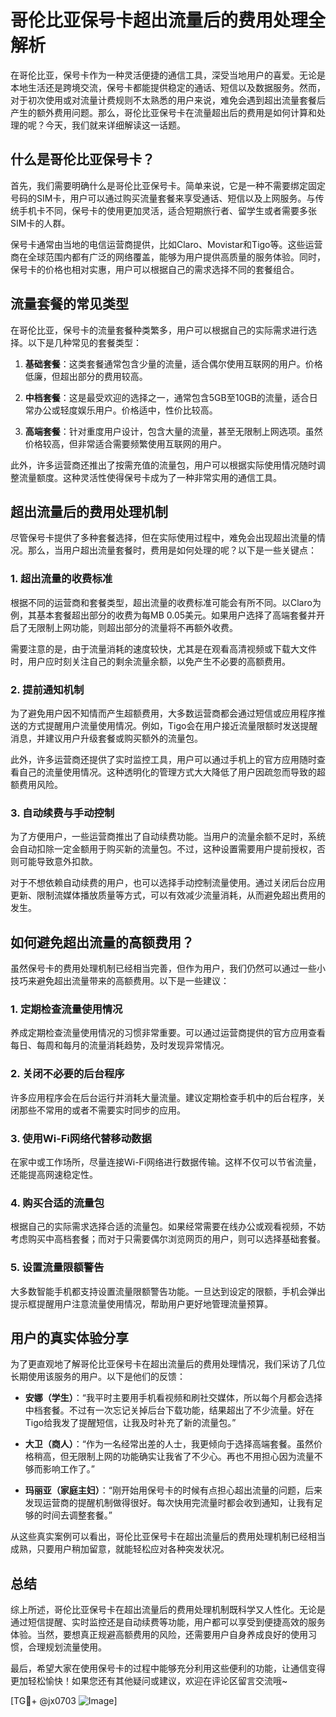 # 哥伦比亚保号卡超出流量后的费用处理全解析

在哥伦比亚，保号卡作为一种灵活便捷的通信工具，深受当地用户的喜爱。无论是本地生活还是跨境交流，保号卡都能提供稳定的通话、短信以及数据服务。然而，对于初次使用或对流量计费规则不太熟悉的用户来说，难免会遇到超出流量套餐后产生的额外费用问题。那么，哥伦比亚保号卡在流量超出后的费用是如何计算和处理的呢？今天，我们就来详细解读这一话题。

## 什么是哥伦比亚保号卡？

首先，我们需要明确什么是哥伦比亚保号卡。简单来说，它是一种不需要绑定固定号码的SIM卡，用户可以通过购买流量套餐来享受通话、短信以及上网服务。与传统手机卡不同，保号卡的使用更加灵活，适合短期旅行者、留学生或者需要多张SIM卡的人群。

保号卡通常由当地的电信运营商提供，比如Claro、Movistar和Tigo等。这些运营商在全球范围内都有广泛的网络覆盖，能够为用户提供高质量的服务体验。同时，保号卡的价格也相对实惠，用户可以根据自己的需求选择不同的套餐组合。

## 流量套餐的常见类型

在哥伦比亚，保号卡的流量套餐种类繁多，用户可以根据自己的实际需求进行选择。以下是几种常见的套餐类型：

1. **基础套餐**：这类套餐通常包含少量的流量，适合偶尔使用互联网的用户。价格低廉，但超出部分的费用较高。
   
2. **中档套餐**：这是最受欢迎的选择之一，通常包含5GB至10GB的流量，适合日常办公或轻度娱乐用户。价格适中，性价比较高。
   
3. **高端套餐**：针对重度用户设计，包含大量的流量，甚至无限制上网选项。虽然价格较高，但非常适合需要频繁使用互联网的用户。

此外，许多运营商还推出了按需充值的流量包，用户可以根据实际使用情况随时调整流量额度。这种灵活性使得保号卡成为了一种非常实用的通信工具。

## 超出流量后的费用处理机制

尽管保号卡提供了多种套餐选择，但在实际使用过程中，难免会出现超出流量的情况。那么，当用户超出流量套餐时，费用是如何处理的呢？以下是一些关键点：

### 1. 超出流量的收费标准

根据不同的运营商和套餐类型，超出流量的收费标准可能会有所不同。以Claro为例，其基本套餐超出部分的收费为每MB 0.05美元。如果用户选择了高端套餐并开启了无限制上网功能，则超出部分的流量将不再额外收费。

需要注意的是，由于流量消耗的速度较快，尤其是在观看高清视频或下载大文件时，用户应时刻关注自己的剩余流量余额，以免产生不必要的高额费用。

### 2. 提前通知机制

为了避免用户因不知情而产生超额费用，大多数运营商都会通过短信或应用程序推送的方式提醒用户流量使用情况。例如，Tigo会在用户接近流量限额时发送提醒消息，并建议用户升级套餐或购买额外的流量包。

此外，许多运营商还提供了实时监控工具，用户可以通过手机上的官方应用随时查看自己的流量使用情况。这种透明化的管理方式大大降低了用户因疏忽而导致的超额费用风险。

### 3. 自动续费与手动控制

为了方便用户，一些运营商推出了自动续费功能。当用户的流量余额不足时，系统会自动扣除一定金额用于购买新的流量包。不过，这种设置需要用户提前授权，否则可能导致意外扣款。

对于不想依赖自动续费的用户，也可以选择手动控制流量使用。通过关闭后台应用更新、限制流媒体播放质量等方式，可以有效减少流量消耗，从而避免超出费用的发生。

## 如何避免超出流量的高额费用？

虽然保号卡的费用处理机制已经相当完善，但作为用户，我们仍然可以通过一些小技巧来避免超出流量带来的高额费用。以下是一些建议：

### 1. 定期检查流量使用情况

养成定期检查流量使用情况的习惯非常重要。可以通过运营商提供的官方应用查看每日、每周和每月的流量消耗趋势，及时发现异常情况。

### 2. 关闭不必要的后台程序

许多应用程序会在后台运行并消耗大量流量。建议定期检查手机中的后台程序，关闭那些不常用的或者不需要实时同步的应用。

### 3. 使用Wi-Fi网络代替移动数据

在家中或工作场所，尽量连接Wi-Fi网络进行数据传输。这样不仅可以节省流量，还能提高网速稳定性。

### 4. 购买合适的流量包

根据自己的实际需求选择合适的流量包。如果经常需要在线办公或观看视频，不妨考虑购买中高档套餐；而对于只需要偶尔浏览网页的用户，则可以选择基础套餐。

### 5. 设置流量限额警告

大多数智能手机都支持设置流量限额警告功能。一旦达到设定的限额，手机会弹出提示框提醒用户注意流量使用情况，帮助用户更好地管理流量预算。

## 用户的真实体验分享

为了更直观地了解哥伦比亚保号卡在超出流量后的费用处理情况，我们采访了几位长期使用该服务的用户。以下是他们的反馈：

- **安娜（学生）**：“我平时主要用手机看视频和刷社交媒体，所以每个月都会选择中档套餐。不过有一次忘记关掉后台下载功能，结果超出了不少流量。好在Tigo给我发了提醒短信，让我及时补充了新的流量包。”

- **大卫（商人）**：“作为一名经常出差的人士，我更倾向于选择高端套餐。虽然价格稍高，但无限制上网的功能确实让我省了不少心。再也不用担心因为流量不够而影响工作了。”

- **玛丽亚（家庭主妇）**：“刚开始用保号卡的时候有点担心超出流量的问题，后来发现运营商的提醒机制做得很好。每次快用完流量时都会收到通知，让我有足够的时间去调整套餐。”

从这些真实案例可以看出，哥伦比亚保号卡在超出流量后的费用处理机制已经相当成熟，只要用户稍加留意，就能轻松应对各种突发状况。

## 总结

综上所述，哥伦比亚保号卡在超出流量后的费用处理机制既科学又人性化。无论是通过短信提醒、实时监控还是自动续费等功能，用户都可以享受到便捷高效的服务体验。当然，要想真正规避高额费用的风险，还需要用户自身养成良好的使用习惯，合理规划流量使用。

最后，希望大家在使用保号卡的过程中能够充分利用这些便利的功能，让通信变得更加轻松愉快！如果您还有其他疑问或建议，欢迎在评论区留言交流哦~

[TG💪+ @jx0703 ![Image](https://github.com/user-attachments/assets/dbca1d08-cadb-493c-b0ec-ad6f7a83f270)]